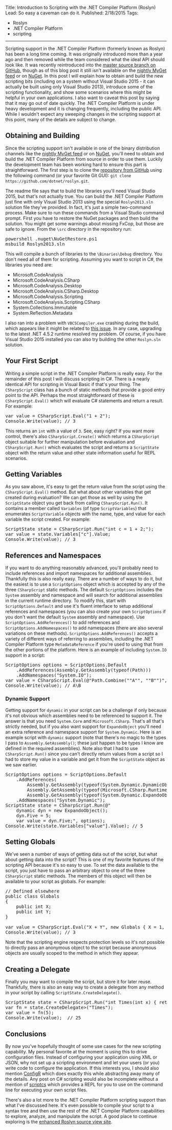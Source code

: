﻿Title: Introduction to Scripting with the .NET Compiler Platform (Roslyn)
Lead: So easy a caveman can do it.
Published: 2/18/2015
Tags:
  - Roslyn
  - .NET Compiler Platform
  - scripting
---
<p>Scripting support in the .NET Compiler Platform (formerly known as Roslyn) has been a long time coming. It was originally introduced more than a year ago and then removed while the team considered what the ideal API should look like. It was recently reintroduced into the <a href="https://github.com/dotnet/roslyn/tree/master/src/Scripting">master source branch on GitHub</a>, though as of this blog post it still isn't available on the <a href="https://www.myget.org/gallery/roslyn-nightly">nightly MyGet feed</a> or on <a href="https://www.nuget.org/profiles/RoslynTeam">NuGet</a>. In this post I will explain how to obtain and build the new scripting bits (including on a system without Visual Studio 2015 - it can actually be built using only Visual Studio 2013), introduce some of the scripting functionality, and show some scenarios where this might be helpful in your own applications. I also want to caveat this post by saying that it may go out of date quickly. The .NET Compiler Platform is under heavy development and it is changing frequently, including the public API. While I wouldn't expect any sweeping changes in the scripting support at this point, many of the details are subject to change.</p>

<h2>Obtaining and Building</h2>

<p>Since the scripting support isn't available in one of the binary distribution channels like the <a href="https://www.myget.org/gallery/roslyn-nightly">nightly MyGet feed</a> or on <a href="https://www.nuget.org/profiles/RoslynTeam">NuGet</a>, you'll need to obtain and build the .NET Compiler Platform from source in order to use them. Luckily the development team has been working hard to ensure this part is straightforward. The first step is to clone the <a href="https://github.com/dotnet/roslyn">repository from GitHub</a> using the following command (or your favorite Git GUI): <code>git clone https://github.com/dotnet/roslyn.git</code>.</p>

<p>The readme file says that to build the libraries you'll need Visual Studio 2015, but that's not actually true. You can build the .NET Compiler Platform just fine with only Visual Studio 2013 using the special <code>Roslyn2013.sln</code> solution file they've provided. In fact, it's just a simple two-command process. Make sure to run these commands from a Visual Studio command prompt. First you have to restore the NuGet packages and then build the solution. You might get some warnings about missing FxCop, but those are safe to ignore. From the <code>\src</code> directory in the repository run:</p>

<pre class="prettyprint">powershell .nuget\NuGetRestore.ps1
msbuild Roslyn2013.sln</pre>

<p>This will compile a bunch of libraries to the <code>\Binaries\Debug</code> directory. You don't need all of them for scripting. Assuming you want to script in C#, the libraries you need are:</p>

* Microsoft.CodeAnalysis
* Microsoft.CodeAnalysis.CSharp
* Microsoft.CodeAnalysis.Desktop
* Microsoft.CodeAnalysis.CSharp.Desktop
* Microsoft.CodeAnalysis.Scripting
* Microsoft.CodeAnalysis.Scripting.CSharp
* System.Collections.Immutable
* System.Reflection.Metadata

<p>I also ran into a problem with <code>VBCSCompiler.exe</code> crashing during the build, which appears like it might be related to <a href="https://github.com/dotnet/roslyn/issues/110">this issue</a>. In any case, upgrading to the latest .NET 4.5.2 runtime resolved my problem. Of course, if you have Visual Studio 2015 installed you can also try building the other <code>Roslyn.sln</code> solution.</p>

<h2>Your First Script</h2>

<p>Writing a simple script in the .NET Compiler Platform is really easy. For the remainder of this post I will discuss scripting in C#. There is a nearly identical API for scripting in Visual Basic if that's your thing. The <code>CSharpScript</code> class has a bunch of static methods that provide a good entry point to the API. Perhaps the most straightforward of these is <code>CSharpScript.Eval()</code> which will evaluate C# statements and return a result. For example:</p>

<pre class="prettyprint">var value = CSharpScript.Eval("1 + 2");
Console.Write(value); // 3</pre>

<p>This returns an <code>int</code> with a value of <code>3</code>. See, easy right? If you want more control, there's also <code>CSharpScript.Create()</code> which returns a <code>CSharpScript</code> object suitable for further manipulation before evaluation and <code>CSharpScript.Run()</code> which evaluates the script and returns a <code>ScriptState</code> object with the return value and other state information useful for REPL scenarios.</p>

<h2>Getting Variables</h2>

<p>As you saw above, it's easy to get the return value from the script using the <code>CSharpScript.Eval()</code> method. But what about other variables that get created during evaluation? We can get those as well by using the <code>ScriptState</code> object you get back from calling <code>CSharpScript.Run()</code>. It contains a member called <code>Variables</code> (of type <code>ScriptVariables</code>) that enumerates <code>ScriptVariable</code> objects with the name, type, and value for each variable the script created. For example:</p>

<pre class="prettyprint">ScriptState state = CSharpScript.Run("int c = 1 + 2;");
var value = state.Variables["c"].Value;
Console.Write(value); // 3</pre>

<h2>References and Namespaces</h2>

<p>If you want to do anything reasonably advanced, you'll probably need to include references and import namespaces for additional assemblies. Thankfully this is also really easy. There are a number of ways to do it, but the easiest is to use a <code>ScriptOptions</code> object which is accepted by any of the three <code>CSharpScript</code> static methods. The default <code>ScriptOptions</code> includes the <code>System</code> assembly and namespace and will search for additional assemblies in the current runtime directory. To modify this, start with <code>ScriptOptions.Default</code> and use it's fluent interface to setup additional references and namespaces (you can also create your own <code>ScriptOptions</code> if you don't want the default <code>System</code> assembly and namespace). Use <code>ScriptOptions.AddReferences()</code> to add references and <code>ScriptOptions.AddNamespaces()</code> to add namespaces (there are also several variations on these methods). <code>ScriptOptions.AddReferences()</code> accepts a variety of different ways of referring to assemblies, including the .NET Compiler Platform type <code>MetadataReference</code> if you're used to using that from the other portions of the platform. Here is an example of including <code>System.IO</code> support in a script:</p>

<pre class="prettyprint">ScriptOptions options = ScriptOptions.Default
	.AddReferences(Assembly.GetAssembly(typeof(Path)))
	.AddNamespaces("System.IO");
var value = CSharpScript.Eval(@"Path.Combine(""A"", ""B"")", options);
Console.Write(value); // A\B</pre>

<h3>Dynamic Support</h3>

<p>Getting support for <code>dynamic</code> in your script can be a challenge if only because it's not obvious which assemblies need to be referenced to support it. The answer is that you need <code>System.Core</code> and <code>Microsoft.CSharp</code>. That's all that's strictly needed, but if you also want support for <code>ExpandoObject</code> you'll need an extra reference and namespace support for <code>System.Dynamic</code>. Here is an example script with <code>dynamic</code> support (note that there's no magic to the types I pass to <code>Assembly.GetAssembly()</code>; these just happen to be types I know are defined in the required assemblies). Note also that I had to use <code>CSharpScript.Run()</code> since you can't directly return values from a script so I had to store my value in a variable and get it from the <code>ScriptState</code> object as we saw earlier.</p>

<pre class="prettyprint">ScriptOptions options = ScriptOptions.Default
	.AddReferences(
		Assembly.GetAssembly(typeof(System.Dynamic.DynamicObject)),  // System.Code
		Assembly.GetAssembly(typeof(Microsoft.CSharp.RuntimeBinder.CSharpArgumentInfo)),  // Microsoft.CSharp
		Assembly.GetAssembly(typeof(System.Dynamic.ExpandoObject)))  // System.Dynamic
	.AddNamespaces("System.Dynamic");
ScriptState state = CSharpScript.Run(@"
	dynamic dyn = new ExpandoObject();
	dyn.Five = 5;
	var value = dyn.Five;", options);
Console.Write(state.Variables["value"].Value); // 5</pre>

<h2>Setting Globals</h2>

<p>We've seen a number of ways of getting data out of the script, but what about getting data into the script? This is one of my favorite features of the scripting API because it's so easy to use. To set the data available to the script, you just have to pass an arbitrary object to one of the three <code>CSharpScript</code> static methods. The members of this object will then be available to your script as globals. For example:</p>

<pre class="prettyprint">// Defined elsewhere
public class Globals
{
	public int X;
	public int Y;
}

var value = CSharpScript.Eval("X + Y", new Globals { X = 1, Y = 2 });
Console.Write(value); // 3</pre>

<p>Note that the scripting engine respects protection levels so it's not possible to directly pass an anonymous object to the script because anonymous objects are usually scoped to the method in which they appear.</p>

<h2>Creating a Delegate</h2>

<p>Finally you may want to compile the script, but store it for later reuse. Thankfully, there is also an easy way to create a delegate from any method in your script by calling <code>ScriptState.CreateDelegate()</code>.</p>

<pre class="prettyprint">ScriptState state = CSharpScript.Run("int Times(int x) { return x * x; }");
var fn = state.CreateDelegate<Func<int, int>>("Times");
var value = fn(5);
Console.Write(value);  // 25</pre>

<h2>Conclusions</h2>

<p>By now you've hopefully thought of some use cases for the new scripting capability. My personal favorite at the moment is using this to drive configuration files. Instead of configuring your application using XML or JSON, why not set up a scripting environment and let your users (or you) write code to configure the application. If this interests you, I should also mention <a href="https://github.com/config-r/config-r">ConfigR</a> which does exactly this while abstracting away many of the details. Any post on C# scripting would also be incomplete without a mention of <a href="https://github.com/scriptcs/scriptcs">scriptcs</a> which provides a REPL for you to use on the command line for executing your own script files.</p>

<p>There's also a lot more to the .NET Compiler Platform scripting support than what I've discussed here. It's even possible to compile your script to a syntax tree and then use the rest of the .NET Compiler Platform capabilities to explore, analyze, and manipulate the script. A good place to continue exploring is the <a href="http://source.roslyn.io/">enhanced Roslyn source view site</a>.</p>